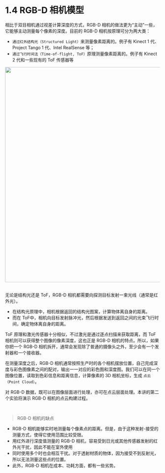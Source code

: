 &emsp;
# 1.4 RGB-D 相机模型

相比于双目相机通过视差计算深度的方式，RGB-D 相机的做法更为“主动”一些，它能够主动测量每个像素的深度。目前的 RGB-D 相机按原理可分为两大类：
- `通过红外结构光（Structured Light）`来测量像素距离的。例子有 Kinect 1 代、Project Tango 1 代、Intel RealSense 等；
- `通过飞行时间法（Time-of-flight, ToF）`原理测量像素距离的。例子有 Kinect 2 代和一些现有的 ToF 传感器等


<div align="center">
    <image src="./imgs/5.1.4-1.png" width = 700>
</div>
&emsp;


无论是结构光还是 ToF，RGB-D 相机都需要向探测目标发射一束光线（通常是红外光）。
- 在结构光原理中，相机根据返回的结构光图案，计算物体离自身的距离。
- 而在 ToF中，相机向目标发射脉冲光，然后根据发送到返回之间的光束飞行时间，确定物体离自身的距离。

ToF 原理和激光传感器十分相似，不过激光是通过逐点扫描来获取距离，而 ToF 相机则可以获得整个图像的像素深度，这也正是 RGB-D 相机的特点。所以，如果你把一个 RGB-D 相机拆开，通常会发现除了普通的摄像头之外，至少会有一个发射器和一个接收器。

在测量深度之后，RGB-D 相机通常按照生产时的各个相机摆放位置，自己完成深度与彩色图像素之间的配对，输出一一对应的彩色图和深度图。我们可以在同一个图像位置，读取到色彩信息和距离信息，计算像素的 3D 相机坐标，生成 `点云（Point Cloud）`。

对 RGB-D 数据，既可以在图像层面进行处理，亦可在点云层面处理。本讲的第二个实验将演示 RGB-D 相机的点云构建过程。

&emsp;
>RGB-D 相机的缺点
- RGB-D 相机能够实时地测量每个像素点的距离。但是，由于这种发射-接受的测量方式，使得它使用范围比较受限。
- 用红外进行深度值测量的 RGB-D 相机，容易受到日光或其他传感器发射的红外光干扰，因此不能在室外使用
- 同时使用多个时也会相互干扰。对于透射材质的物体，因为接受不到反射光，所以无法测量这些点的位置。
- 此外，RGB-D 相机在成本、功耗方面，都有一些劣势。